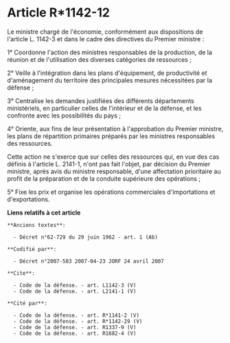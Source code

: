 # Article R*1142-12

Le ministre chargé de l'économie, conformément aux dispositions de l'article L. 1142-3 et dans le cadre des directives du
Premier ministre : 

1° Coordonne l'action des ministres responsables de la production, de la réunion et de l'utilisation des diverses catégories
de ressources ; 

2° Veille à l'intégration dans les plans d'équipement, de productivité et d'aménagement du territoire des principales mesures
nécessitées par la défense ; 

3° Centralise les demandes justifiées des différents départements ministériels, en particulier celles de l'intérieur et de la
défense, et les confronte avec les possibilités du pays ; 

4° Oriente, aux fins de leur présentation à l'approbation du Premier ministre, les plans de répartition primaires préparés
par les ministres responsables des ressources. 

Cette action ne s'exerce que sur celles des ressources qui, en vue des cas définis à l'article L. 2141-1, n'ont pas fait
l'objet, par décision du Premier ministre, après avis du ministre responsable, d'une affectation prioritaire au profit de la
préparation et de la conduite supérieure des opérations ; 

5° Fixe les prix et organise les opérations commerciales d'importations et d'exportations.

**Liens relatifs à cet article**

	**Anciens textes**:

	  - Décret n°62-729 du 29 juin 1962 - art. 1 (Ab)

	**Codifié par**:

	  - Décret n°2007-583 2007-04-23 JORF 24 avril 2007

	**Cite**:

	  - Code de la défense. - art. L1142-3 (V)
	  - Code de la défense. - art. L2141-1 (V)

	**Cité par**:

	  - Code de la défense. - art. R*1141-2 (V)
	  - Code de la défense. - art. R*1142-29 (V)
	  - Code de la défense. - art. R1337-9 (V)
	  - Code de la défense. - art. R1682-4 (V)
